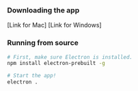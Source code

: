 ### Downloading the app

[Link for Mac]
[Link for Windows]

### Running from source

```sh
# First, make sure Electron is installed.
npm install electron-prebuilt -g

# Start the app!
electron .
```
